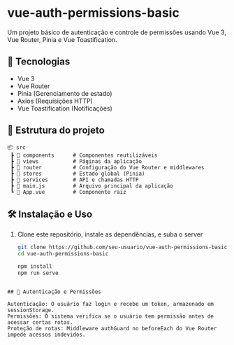 # vue-auth-permissions-basic
Um projeto básico de autenticação e controle de permissões usando Vue 3, Vue Router, Pinia e Vue Toastification.

## 🚀 Tecnologias

- Vue 3  
- Vue Router  
- Pinia (Gerenciamento de estado)  
- Axios (Requisições HTTP)  
- Vue Toastification (Notificações)  

## 📂 Estrutura do projeto

```plaintext
📦 src
 ┣ 📂 components      # Componentes reutilizáveis
 ┣ 📂 views           # Páginas da aplicação
 ┣ 📂 router          # Configuração do Vue Router e middlewares
 ┣ 📂 stores          # Estado global (Pinia)
 ┣ 📂 services        # API e chamadas HTTP
 ┣ 📜 main.js         # Arquivo principal da aplicação
 ┗ 📜 App.vue         # Componente raiz
```
## 🛠️ Instalação e Uso

1. Clone este repositório, instale as dependências, e suba o server

   ```sh
   git clone https://github.com/seu-usuario/vue-auth-permissions-basic.git
   cd vue-auth-permissions-basic
   
   npm install
   npm run serve
```

## 🔐 Autenticação e Permissões

Autenticação: O usuário faz login e recebe um token, armazenado em sessionStorage.
Permissões: O sistema verifica se o usuário tem permissão antes de acessar certas rotas.
Proteção de rotas: Middleware authGuard no beforeEach do Vue Router impede acessos indevidos.
